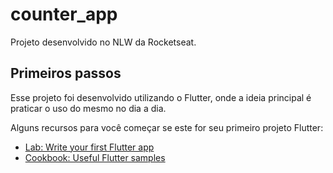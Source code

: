# counter_app

Projeto desenvolvido no NLW da Rocketseat.

## Primeiros passos

Esse projeto foi desenvolvido utilizando o Flutter, onde a ideia principal é praticar o uso do mesmo no dia a dia. 

Alguns recursos para você começar se este for seu primeiro projeto Flutter:

- [Lab: Write your first Flutter app](https://flutter.dev/docs/get-started/codelab)
- [Cookbook: Useful Flutter samples](https://flutter.dev/docs/cookbook)


